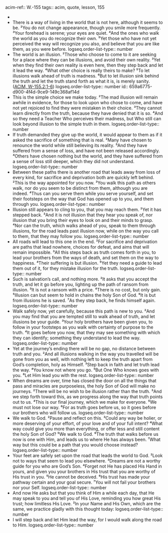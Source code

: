 acim-ref:: W.-155
tags:: acim, quote, lesson, 155

-
- There is a way of living in the world that is not here, although it seems to be. ²You do not change appearance, though you smile more frequently. ³Your forehead is serene; your eyes are quiet. ⁴And the ones who walk the world as you do recognize their own. ⁵Yet those who have not yet perceived the way will recognize you also, and believe that you are like them, as you were before.
  logseq.order-list-type:: number
- The world is an illusion. ²Those who choose to come to it are seeking for a place where they can be illusions, and avoid their own reality. ³Yet when they find their own reality is even here, then they step back and let it lead the way. ⁴What other choice is really theirs to make? ⁵To let illusions walk ahead of truth is madness. ⁶But to let illusion sink behind the truth and let the truth stand forth as what it is, is merely sanity. ([ACIM, W-155.2:1-6](https://acim.org/acim/lesson-155/i-will-step-back-and-let-him-lead-the-way/en/s/561#2:1-6))
  logseq.order-list-type:: number
  id:: 659a6775-d900-4f4d-9ce9-149c368af14d
- This is the simple choice we make today. ²The mad illusion will remain awhile in evidence, for those to look upon who chose to come, and have not yet rejoiced to find they were mistaken in their choice. ³They cannot learn directly from the truth, because they have denied that it is so. ⁴And so they need a Teacher Who perceives their madness, but Who still can look beyond illusion to the simple truth in them.
  logseq.order-list-type:: number
- If truth demanded they give up the world, it would appear to them as if it asked the sacrifice of something that is real. ²Many have chosen to renounce the world while still believing its reality. ³And they have suffered from a sense of loss, and have not been released accordingly. ⁴Others have chosen nothing but the world, and they have suffered from a sense of loss still deeper, which they did not understand.
  logseq.order-list-type:: number
- Between these paths there is another road that leads away from loss of every kind, for sacrifice and deprivation both are quickly left behind. ²This is the way appointed for you now. ³You walk this path as others walk, nor do you seem to be distinct from them, although you are indeed. ⁴Thus can you serve them while you serve yourself, and set their footsteps on the way that God has opened up to you, and them through you.
  logseq.order-list-type:: number
- Illusion still appears to cling to you, that you may reach them. ²Yet it has stepped back. ³And it is not illusion that they hear you speak of, nor illusion that you bring their eyes to look on and their minds to grasp. ⁴Nor can the truth, which walks ahead of you, speak to them through illusions, for the road leads past illusion now, while on the way you call to them, that they may follow you.
  logseq.order-list-type:: number
- All roads will lead to this one in the end. ²For sacrifice and deprivation are paths that lead nowhere, choices for defeat, and aims that will remain impossible. ³All this steps back as truth comes forth in you, to lead your brothers from the ways of death, and set them on the way to happiness. ⁴Their suffering is but illusion. ⁵Yet they need a guide to lead them out of it, for they mistake illusion for the truth.
  logseq.order-list-type:: number
- Such is salvation’s call, and nothing more. ²It asks that you accept the truth, and let it go before you, lighting up the path of ransom from illusion. ³It is not a ransom with a price. ⁴There is no cost, but only gain. ⁵Illusion can but seem to hold in chains the holy Son of God. ⁶It is but from illusions he is saved. ⁷As they step back, he finds himself again.
  logseq.order-list-type:: number
- Walk safely now, yet carefully, because this path is new to you. ²And you may find that you are tempted still to walk ahead of truth, and let illusions be your guide. ³Your holy brothers have been given you, to follow in your footsteps as you walk with certainty of purpose to the truth. ⁴It goes before you now, that they may see something with which they can identify; something they understand to lead the way.
  logseq.order-list-type:: number
- Yet at the journey’s ending there will be no gap, no distance between truth and you. ²And all illusions walking in the way you travelled will be gone from you as well, with nothing left to keep the truth apart from God’s completion, holy as Himself. ³Step back in faith and let truth lead the way. ⁴You know not where you go. ⁵But One Who knows goes with you. ⁶Let Him lead you with the rest.
  logseq.order-list-type:: number
- When dreams are over, time has closed the door on all the things that pass and miracles are purposeless, the holy Son of God will make no journeys. ²There will be no wish to be illusion rather than the truth. ³And we step forth toward this, as we progress along the way that truth points out to us. ⁴This is our final journey, which we make for everyone. ⁵We must not lose our way. ⁶For as truth goes before us, so it goes before our brothers who will follow us.
  logseq.order-list-type:: number
- We walk to God. ²Pause and reflect on this. ³Could any way be holier, or more deserving of your effort, of your love and of your full intent? ⁴What way could give you more than everything, or offer less and still content the holy Son of God? ⁵We walk to God. ⁶The truth that walks before us now is one with Him, and leads us to where He has always been. ⁷What way but this could be a path that you would choose instead?
  logseq.order-list-type:: number
- Your feet are safely set upon the road that leads the world to God. ²Look not to ways that seem to lead you elsewhere. ³Dreams are not a worthy guide for you who are God’s Son. ⁴Forget not He has placed His Hand in yours, and given you your brothers in His trust that you are worthy of His trust in you. ⁵He cannot be deceived. ⁶His trust has made your pathway certain and your goal secure. ⁷You will not fail your brothers nor your Self.
  logseq.order-list-type:: number
- And now He asks but that you think of Him a while each day, that He may speak to you and tell you of His Love, reminding you how great His trust; how limitless His Love. ²In your Name and His Own, which are the same, we practice gladly with this thought today:
  logseq.order-list-type:: number
- I will step back and let Him lead the way, for I would walk along the road to Him.
  logseq.order-list-type:: number